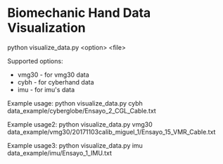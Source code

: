# Biomechanic Hand Data Visualization

python visualize_data.py \<option\> \<file\>

Supported options:
  * vmg30 - for vmg30 data
  * cybh - for cyberhand data
  * imu - for imu's data

Example usage: python visualize_data.py cybh data_example/cyberglobe/Ensayo_2_CGL_Cable.txt

Example usage2: python visualize_data.py vmg30 data_example/vmg30/20171103calib_miguel_1/Ensayo_15_VMR_Cable.txt

Example usage3: python visualize_data.py imu data_example/imu/Ensayo_1_IMU.txt
